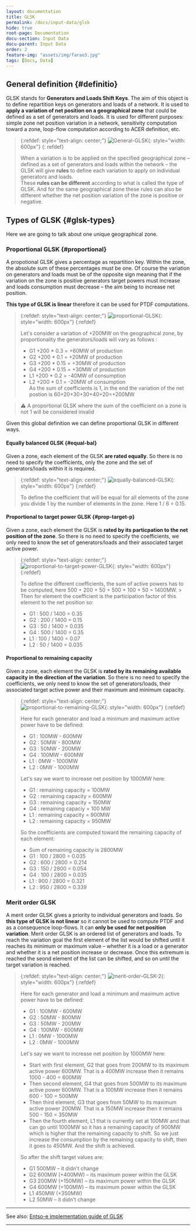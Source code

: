 ```yaml
---
layout: documentation
title: GLSK
permalink: /docs/input-data/glsk
hide: true
root-page: Documentation
docu-section: Input Data
docu-parent: Input Data
order: 2
feature-img: "assets/img/farao3.jpg"
tags: [Docs, Data]
---
```


## General definition {#definitio}
GLSK stands for **Generators and Loads Shift Keys**. The aim of this object is to define repartition keys on generators and loads of a network. It is used to **apply a variation of net position on a geographical zone** that could be defined as a set of generators and loads. It is used for different purposes: simple zone net position variation in a network, sensitivity computation toward a zone, loop-flow computation according to ACER definition, etc.

> {:refdef: style="text-align: center;"}
> ![General-GLSK](/assets/img/General-GLSK.png){: style="width: 600px"}
> {: refdef}
> 
> When a variation is to be applied on the specified geographical zone – defined as a set of generators and loads within the network – the GLSK will give **rules** to define each variation to apply on individual generators and loads.  
> These **rules can be different** according to what is called the type of GLSK. And for the same geographical zone these rules can also be different whether the net position variation of the zone is positive or negative.

## Types of GLSK {#glsk-types}
Here we are going to talk about one unique geographical zone.

### Proportional GLSK {#proportional}
A propotional GLSK gives a percentage as repartition key. Within the zone, the absolute sum of these percentages must be one. Of course the variation on generators and loads must be of the opposite sign meaning that if the variation on the zone is positive generators target powers must increase and loads consumption must decrease – the aim being to increase net position.

**This type of GLSK is linear** therefore it can be used for PTDF computations.

> {:refdef: style="text-align: center;"}
> ![proportional-GLSK](/assets/img/proportional-GLSK.png){: style="width: 600px"}
> {:refdef}
> 
> Let's consider a variation of +200MW on the geographical zone, by proportionality the generators/loads will vary as follows :
> 
> - G1 +200 * 0.3 = +60MW of production
> - G2 +200 * 0.1 = +20MW of production
> - G3 +200 * 0.15 = +30MW of production
> - G4 +200 * 0.15 = +30MW of production
> - L1 +200 * 0.2 = -40MW of consumption
> - L2 +200 * 0.1 = -20MW of consumption  
> As the sum of coefficients is 1, in the end the variation of the net postion is 60+20+30+30+40+20=+200MW


> ⚠️ A proportional GLSK where the sum of the coefficient on a zone is not 1 will be considered invalid


Given this global definition we can define proportional GLSK in different ways.

#### Equally balanced GLSK {#equal-bal}
Given a zone, each element of the GLSK **are rated equally**. So there is no need to specify the coefficients, only the zone and the set of generators/loads within it is required.

> {:refdef: style="text-align: center;"}
> ![equally-balanced-GLSK](/assets/img/equally-balanced-GLSK.png){: style="width: 600px"}
> {:refdef}
> 
> To define the coefficient that will be equal for all elements of the zone you divide 1 by the number of elements in the zone. Here 1 / 6 = 0.15.

#### Proportional to target power GLSK {#prop-target-p}
Given a zone, each element the GLSK is **rated by its particpation to the net position of the zone**. So there is no need to specify the coefficients, we only need to know the set of generators/loads and their associated target active power.

> {:refdef: style="text-align: center;"}
> ![proportional-to-target-power-GLSK](/assets/img/proportional-GLSK.png){: style="width: 600px"}
> {:refdef}
> 
> To define the different coefficients, the sum of active powers has to be computed, here 500 + 200 + 50 + 500 + 100 + 50 = 1400MW. > Then for element the coefficient is the participation factor of this element to the net position so:  
> - G1 : 500 / 1400 = 0.35
> - G2 : 200 / 1400 = 0.15
> - G3 : 50 / 1400 = 0.035
> - G4 : 500 / 1400 = 0.35
> - L1 : 100 / 1400 = 0.07
> - L2 : 50 / 1400 = 0.035

#### Proportional to remaining capacity
Given a zone, each element the GLSK is **rated by its remaining available capacity in the direction of the variation**. So there is no need to specify the coefficients, we only need to know the set of generators/loads, their associated target active power and their maximum and minimum capacity.

> {:refdef: style="text-align: center;"}
> ![proportional-to-remaining-GLSK](/assets/img/proportional-to-remaining-GLSK.png){: style="width: 600px"}
> {:refdef}
> 
> Here for each generator and load a minimum and maximum active power have to be defined:
> - G1 : 100MW - 600MW
> - G2 : 50MW - 800MW
> - G3 : 50MW - 200MW
> - G4 : 100MW - 600MW
> - L1 : 0MW - 1000MW
> - L2 : 0MW - 1000MW
> 
> Let's say we want to increase net position by 1000MW here:
> - G1 : remaining capacity = 100MW
> - G2 : remaining capacity = 600MW
> - G3 : remaining capacity = 150MW
> - G4 : remaining capaciy = 100 MW
> - L1 : remaining capacity = 900MW
> - L2 : remaining capacity = 950MW
> 
> So the coefficients are computed toward the remaining capacity of each element:
> - Sum of remaining capacity is 2800MW
> - G1 : 100 / 2800 = 0.035
> - G2 : 600 / 2800 = 0.214
> - G3 : 150 / 2800 = 0.054
> - G4 : 100 / 2800 = 0.035
> - L1 : 900 / 2800 = 0.321
> - L2 : 950 / 2800 = 0.339

### Merit order GLSK
A merit order GLSK gives a priority to individual generators and loads. So **this type of GLSK is not linear** so it cannot be used to compute PTDF and as a consequence loop-flows. It can **only be used for net position variation**. Merit order GLSK is an ordered list of generators and loads. To reach the variation goal the first element of the list would be shifted until it reaches its minimum or maximum value – whether it is a load or a generator and whether it is a net position increase or decrease. Once this extremum is reached the seond element of the list can be shifted, and so on until the target variation is reached.


> {:refdef: style="text-align: center;"}
> ![merit-order-GLSK-2](/assets/img/merit-order-GLSK-2.png){: style="width: 600px"}
> {:refdef}
> 
> Here for each generator and load a minimum and maximum active power have to be defined:
> - G1 : 100MW - 600MW
> - G2 : 50MW - 800MW
> - G3 : 50MW - 200MW
> - G4 : 100MW - 600MW
> - L1 : 0MW - 1000MW
> - L2 : 0MW - 1000MW
> 
> Let's say we want to increase net position by 1000MW here:
> - Start with first element, G2 that goes from 200MW to its maximum active power 600MW. That is a 400MW increase then it remains 1000 - 400 = 600MW
> - Then second element, G4 that goes from 500MW to its maximum active power 600MW. That is a 100MW increase then it remains 600 - 100 = 500MW
> - Then third element, G3 that goes from 50MW to its maximum active power 200MW. That is a 150MW increase then it remains 500 - 150 = 350MW
> - Then the fourth element, L1 that is currently set at 100MW and that can go until 1000MW so it has a remaining capacity of 900MW which is higher that the remaining capacity to shift. So we just increase the consumption by the remaining capacity to shift, then it goes to 450MW. And the shift is achieved.
> 
> So after the shift target values are:
> - G1 500MW – it didn't change
> - G2 600MW (+400MW) – its maximum power within the GLSK
> - G3 200MW (+150MW) – its maximum power within the GLSK
> - G4 600MW (+100MW) – its maximum power within the GLSK
> - L1 450MW  (+350MW)
> - L2 50MW – it didn't change

---
See also: [Entso-e implementation guide of GLSK](https://eepublicdownloads.entsoe.eu/clean-documents/EDI/Library/cim_based/07_Generation_and_Load%20Shift_Key_Implementation_Guide_v2r1.pdf)

---